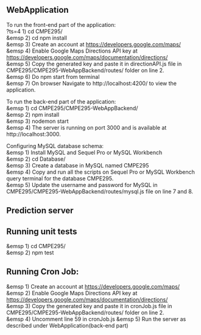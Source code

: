## WebApplication
To run the front-end part of the application: <br />
?ts=4      1) cd CMPE295/ <br />
&emsp       2) cd npm install <br />
&emsp        3) Create an account at https://developers.google.com/maps/ <br />
&emsp        4) Enable Google Maps Directions API key at https://developers.google.com/maps/documentation/directions/ <br />
&emsp        5) Copy the generated key and paste it in directionAPI.js file in CMPE295/CMPE295-WebAppBackend/routes/ folder on line 2. <br />
&emsp        6) Do npm start from terminal <br />
&emsp        7) On browser Navigate to http://localhost:4200/ to view the application.
        
To run the back-end part of the application: <br />
&emsp        1) cd CMPE295/CMPE295-WebAppBackend/ <br />
&emsp        2) npm install <br />
&emsp        3) nodemon start <br />
&emsp       4) The server is running on port 3000 and is available at http://localhost:3000. <br />
        
Configuring MySQL database schema: <br />
&emsp        1) Install MySQL and Sequel Pro or MySQL Workbench <br />
&emsp        2) cd Database/ <br />
&emsp        3) Create a database in MySQL named CMPE295 <br />
&emsp        4) Copy and run all the scripts on Sequel Pro or MySQL Workbench query terminal for the database CMPE295. <br />
&emsp        5) Update the username and password for MySQL in CMPE295/CMPE295-WebAppBackend/routes/mysql.js file on line 7 and 8. <br />    
        
## Prediction server 


## Running unit tests 
&emsp        1) cd CMPE295/ <br />
&emsp        2) npm test <br />

## Running Cron Job: 
&emsp        1) Create an account at https://developers.google.com/maps/ <br />
&emsp        2) Enable Google Maps Directions API key at https://developers.google.com/maps/documentation/directions/ <br />
&emsp        3) Copy the generated key and paste it in cronJob.js file in CMPE295/CMPE295-WebAppBackend/routes/ folder on line 2. <br />
&emsp        4) Uncomment line 59 in cronJob.js
&emsp        5) Run the server as described under WebApplication(back-end part)
